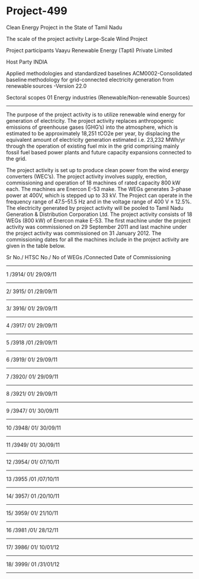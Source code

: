 # Project-499
Clean Energy Project in the State of Tamil Nadu

The scale of the project activity Large-Scale Wind Project

Project participants Vaayu Renewable Energy (Tapti) Private Limited

Host Party INDIA

Applied methodologies and standardized baselines ACM0002-Consolidated baseline methodology for
grid-connected electricity generation from
renewable sources -Version 22.0

Sectoral scopes 01 Energy industries (Renewable/Non-renewable
Sources)
__________
The purpose of the project activity is to utilize renewable wind energy for generation of electricity.
The project activity replaces anthropogenic emissions of greenhouse gases (GHG’s) into the
atmosphere, which is estimated to be approximately 18,251 tCO2e per year, by displacing the
equivalent amount of electricity generation estimated i.e. 23,232 MWh/yr through the operation of
existing fuel mix in the grid comprising mainly fossil fuel based power plants and future capacity
expansions connected to the grid.

The project activity is set up to produce clean power from the wind energy converters (WEC’s).
The project activity involves supply, erection, commissioning and operation of 18 machines of
rated capacity 800 kW each. The machines are Enercon E-53 make. The WEGs generates 3-phase
power at 400V, which is stepped up to 33 kV. The Project can operate in the frequency range of
47.5–51.5 Hz and in the voltage range of 400 V ± 12.5%. The electricity generated by project
activity will be pooled to Tamil Nadu Generation & Distribution Corporation Ltd.
The project activity consists of 18 WEGs (800 kW) of Enercon make E-53. The first machine under
the project activity was commissioned on 29 September 2011 and last machine under the project
activity was commissioned on 31 January 2012. The commissioning dates for all the machines
include in the project activity are given in the table below.

Sr No./ HTSC No./ No of WEGs /Connected Date of Commissioning
__________
1 /3914/ 01/ 29/09/11
____________
2/ 3915/ 01 /29/09/11
_______
3/ 3916/ 01/ 29/09/11
__________
4 /3917/ 01/ 29/09/11
________
5 /3918 /01 /29/09/11
__________
6 /3919/ 01/ 29/09/11
________
7 /3920/ 01/ 29/09/11
________
8 /3921/ 01/ 29/09/11
_________
9 /3947/ 01/ 30/09/11
________
10 /3948/ 01/ 30/09/11
__________
11 /3949/ 01/ 30/09/11
__________
12 /3954/ 01/ 07/10/11
___________
13 /3955 /01 /07/10/11
_________
14/ 3957/ 01 /20/10/11
____
15/ 3959/ 01/ 21/10/11
___________
16 /3981 /01/ 28/12/11
____
17/ 3986/ 01/ 10/01/12
_______
18/ 3999/ 01 /31/01/12 
___________

